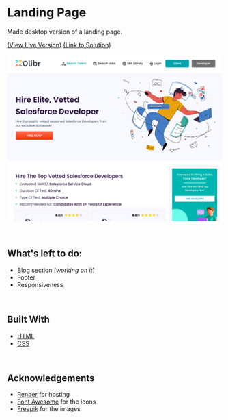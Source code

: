 # Landing Page

Made desktop version of a landing page.

<a href="https://olibr-test-takehome.onrender.com/">\(View Live Version\)</a>   <a href="https://github.com/itsmesrishti/olibr-takehometest/tree/main">\(Link to Solution\)</a>


![screenshot](landing-page.png)

&nbsp;
## What's left to do:
- Blog section [*working on it*]
- Footer
- Responsiveness

&nbsp;
## Built With
- [HTML](https://developer.mozilla.org/en-US/docs/Web/HTML)
- [CSS](https://developer.mozilla.org/en-US/docs/Web/CSS)

&nbsp;
## Acknowledgements
- [Render](https://render.com/) for hosting
- [Font Awesome](https://fontawesome.com/) for the icons
- [Freepik](https://www.freepik.com/) for the images
